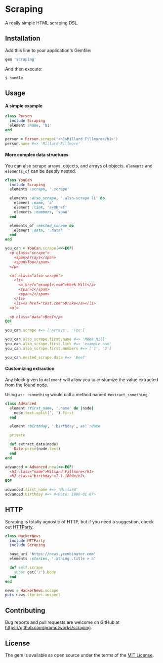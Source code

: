 # Scraping

A really simple HTML scraping DSL.

## Installation

Add this line to your application's Gemfile:

```ruby
gem 'scraping'
```

And then execute:

    $ bundle

## Usage

#### A simple example

```ruby
class Person
  include Scraping
  element :name, 'h1'
end

person = Person.scrape('<h1>Millard Fillmore</h1>')
person.name #=> 'Millard Fillmore'
```

#### More complex data structures

You can also scrape arrays, objects, and arrays of objects. `elements` and `elements_of` can be deeply nested.

```ruby
class YouCan
  include Scraping
  elements :scrape, '.scrape'

  elements :also_scrape, '.also-scrape li' do
    element :name, 'a'
    element :link, 'a/@href'
    elements :numbers, 'span'
  end

  elements_of :nested_scrape do
    element :data, '.data'
  end
end

you_can = YouCan.scrape(<<-EOF)
  <p class="scrape">
    <span>Arrays</span>
    <span>Too</span>
  </p>

  <ul class="also-scrape">
    <li>
      <a href="example.com">Meek Mill</a>
      <span>1</span>
      <span>2</span>
    </li>
    <li><a href="test.com">Drake</a></li>
  <ul>

  <p class="data">Beef</p>
EOF

you_can.scrape #=> ['Arrays', 'Too']

you_can.also_scrape.first.name #=> 'Meek Mill'
you_can.also_scrape.first.link #=> 'example.com'
you_can.also_scrape.first.numbers #=> ['1', '2']

you_can.nested_scrape.data #=> 'Beef'
```

#### Customizing extraction

Any block given to `#element` will allow you to customize the value extracted from the found node.

Using `as: :something` would call a method named `#extract_something`.

```ruby
class Advanced
  element :first_name, '.name' do |node|
    node.text.split(', ').first
  end

  element :birthday, '.birthday', as: :date

  private

  def extract_date(node)
    Date.parse(node.text)
  end
end

advanced = Advanced.new(<<-EOF)
  <h1 class="name">Millard Fillmore</h1>
  <h2 class="birthday">7-1-1800</h2>
EOF

advanced.first_name #=> 'Millard'
advanced.birthday #=> #<Date: 1800-01-07>
```

## HTTP

Scraping is totally agnostic of HTTP, but if you need a suggestion, check out [HTTParty](https://github.com/jnunemaker/httparty).

```ruby
class HackerNews
  include HTTParty
  include Scraping

  base_uri 'https://news.ycombinator.com'
  elements :stories, '.athing .title > a'

  def self.scrape
    super get('/').body
  end
end

news = HackerNews.scrape
puts news.stories.inspect
```

## Contributing

Bug reports and pull requests are welcome on GitHub at https://github.com/promptworks/scraping.

## License

The gem is available as open source under the terms of the [MIT License](http://opensource.org/licenses/MIT).

